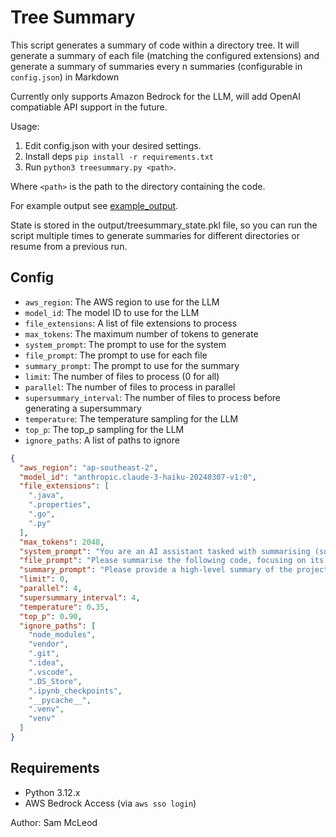 # Tree Summary

This script generates a summary of code within a directory tree. It will generate a summary of each file (matching the configured extensions) and generate a summary of summaries every n summaries (configurable in `config.json`) in Markdown

Currently only supports Amazon Bedrock for the LLM, will add OpenAI compatiable API support in the future.

Usage:

1. Edit config.json with your desired settings.
2. Install deps `pip install -r requirements.txt`
3. Run `python3 treesummary.py <path>`.

Where `<path>` is the path to the directory containing the code.

For example output see [example_output](example_output).

State is stored in the output/treesummary_state.pkl file, so you can run the script multiple times to generate summaries for different directories or resume from a previous run.

## Config

- `aws_region`: The AWS region to use for the LLM
- `model_id`: The model ID to use for the LLM
- `file_extensions`: A list of file extensions to process
- `max_tokens`: The maximum number of tokens to generate
- `system_prompt`: The prompt to use for the system
- `file_prompt`: The prompt to use for each file
- `summary_prompt`: The prompt to use for the summary
- `limit`: The number of files to process (0 for all)
- `parallel`: The number of files to process in parallel
- `supersummary_interval`: The number of files to process before generating a supersummary
- `temperature`: The temperature sampling for the LLM
- `top_p`: The top_p sampling for the LLM
- `ignore_paths`: A list of paths to ignore

```json
{
  "aws_region": "ap-southeast-2",
  "model_id": "anthropic.claude-3-haiku-20240307-v1:0",
  "file_extensions": [
    ".java",
    ".properties",
    ".go",
    ".py"
  ],
  "max_tokens": 2048,
  "system_prompt": "You are an AI assistant tasked with summarising (sometimes incomplete) code and providing insights into its structure and functionality. Your summaries should be concise yet informative, highlighting key components and their relationships while avoiding unnecessary prose. The goal is to help our development team understand the software in as short of a time as possible. You use British English spelling for any written text. ",
  "file_prompt": "Please summarise the following code, focusing on its main purpose, key components, and how it fits into the overall project structure. If the code is complex you may include a basic text-based diagram (using MermaidJS syntax) to illustrate the main classes or components and their relationships.",
  "summary_prompt": "Please provide a high-level summary of the project based on the individual file summaries. Include the name or path to the files included in the summary if you know them. Include a combined graph or diagram in MermaidJS that represents the overall structure and relationships between the main components of the project.",
  "limit": 0,
  "parallel": 4,
  "supersummary_interval": 4,
  "temperature": 0.35,
  "top_p": 0.90,
  "ignore_paths": [
    "node_modules",
    "vendor",
    ".git",
    ".idea",
    ".vscode",
    ".DS_Store",
    ".ipynb_checkpoints",
    "__pycache__",
    ".venv",
    "venv"
  ]
}
```

## Requirements

- Python 3.12.x
- AWS Bedrock Access (via `aws sso login`)

Author: Sam McLeod
